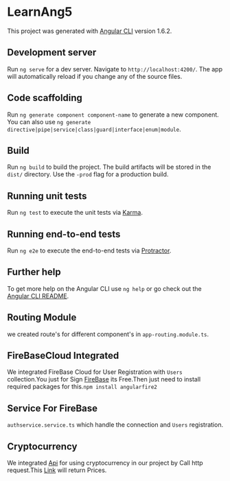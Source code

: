 # LearnAng5

This project was generated with [Angular CLI](https://github.com/angular/angular-cli) version 1.6.2.

## Development server

Run `ng serve` for a dev server. Navigate to `http://localhost:4200/`. The app will automatically reload if you change any of the source files.

## Code scaffolding

Run `ng generate component component-name` to generate a new component. You can also use `ng generate directive|pipe|service|class|guard|interface|enum|module`.

## Build

Run `ng build` to build the project. The build artifacts will be stored in the `dist/` directory. Use the `-prod` flag for a production build.

## Running unit tests

Run `ng test` to execute the unit tests via [Karma](https://karma-runner.github.io).

## Running end-to-end tests

Run `ng e2e` to execute the end-to-end tests via [Protractor](http://www.protractortest.org/).

## Further help

To get more help on the Angular CLI use `ng help` or go check out the [Angular CLI README](https://github.com/angular/angular-cli/blob/master/README.md).

## Routing Module

we created route's for different component's in `app-routing.module.ts`.

## FireBaseCloud Integrated

We integrated FireBase Cloud for User Registration with `Users` collection.You just for Sign [FireBase](https://firebase.google.com/) its Free.Then just need to install required packages for this.`npm install angularfire2`

## Service For FireBase

`authservice.service.ts` which handle the connection and `Users` registration.

## Cryptocurrency

We integrated [Api](https://www.cryptocompare.com/api) for using cryptocurrency in our project by Call http request.This
[Link](https://min-api.cryptocompare.com/data/pricemulti?fsyms=BTC,ETH,IOT&tsyms=USD,EUR) will return Prices.




